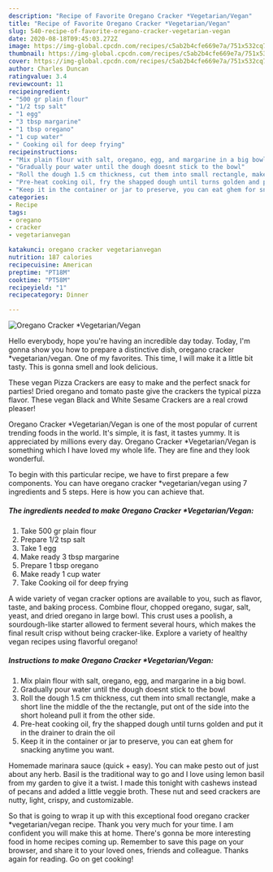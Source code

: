 ```yaml
---
description: "Recipe of Favorite Oregano Cracker *Vegetarian/Vegan"
title: "Recipe of Favorite Oregano Cracker *Vegetarian/Vegan"
slug: 540-recipe-of-favorite-oregano-cracker-vegetarian-vegan
date: 2020-08-18T09:45:03.272Z
image: https://img-global.cpcdn.com/recipes/c5ab2b4cfe669e7a/751x532cq70/oregano-cracker-vegetarianvegan-recipe-main-photo.jpg
thumbnail: https://img-global.cpcdn.com/recipes/c5ab2b4cfe669e7a/751x532cq70/oregano-cracker-vegetarianvegan-recipe-main-photo.jpg
cover: https://img-global.cpcdn.com/recipes/c5ab2b4cfe669e7a/751x532cq70/oregano-cracker-vegetarianvegan-recipe-main-photo.jpg
author: Charles Duncan
ratingvalue: 3.4
reviewcount: 11
recipeingredient:
- "500 gr plain flour"
- "1/2 tsp salt"
- "1 egg"
- "3 tbsp margarine"
- "1 tbsp oregano"
- "1 cup water"
- " Cooking oil for deep frying"
recipeinstructions:
- "Mix plain flour with salt, oregano, egg, and margarine in a big bowl."
- "Gradually pour water until the dough doesnt stick to the bowl"
- "Roll the dough 1.5 cm thickness, cut them into small rectangle, make a short line the middle of the the rectangle, put ont of the side into the short holeand pull it from the other side."
- "Pre-heat cooking oil, fry the shapped dough until turns golden and put it in the drainer to drain the oil"
- "Keep it in the container or jar to preserve, you can eat ghem for snacking anytime you want."
categories:
- Recipe
tags:
- oregano
- cracker
- vegetarianvegan

katakunci: oregano cracker vegetarianvegan 
nutrition: 187 calories
recipecuisine: American
preptime: "PT18M"
cooktime: "PT58M"
recipeyield: "1"
recipecategory: Dinner

---
```



![Oregano Cracker *Vegetarian/Vegan](https://img-global.cpcdn.com/recipes/c5ab2b4cfe669e7a/751x532cq70/oregano-cracker-vegetarianvegan-recipe-main-photo.jpg)

Hello everybody, hope you're having an incredible day today. Today, I'm gonna show you how to prepare a distinctive dish, oregano cracker *vegetarian/vegan. One of my favorites. This time, I will make it a little bit tasty. This is gonna smell and look delicious.

These vegan Pizza Crackers are easy to make and the perfect snack for parties! Dried oregano and tomato paste give the crackers the typical pizza flavor. These vegan Black and White Sesame Crackers are a real crowd pleaser!

Oregano Cracker *Vegetarian/Vegan is one of the most popular of current trending foods in the world. It's simple, it is fast, it tastes yummy. It is appreciated by millions every day. Oregano Cracker *Vegetarian/Vegan is something which I have loved my whole life. They are fine and they look wonderful.


To begin with this particular recipe, we have to first prepare a few components. You can have oregano cracker *vegetarian/vegan using 7 ingredients and 5 steps. Here is how you can achieve that.

<!--inarticleads1-->

##### The ingredients needed to make Oregano Cracker *Vegetarian/Vegan:

1. Take 500 gr plain flour
1. Prepare 1/2 tsp salt
1. Take 1 egg
1. Make ready 3 tbsp margarine
1. Prepare 1 tbsp oregano
1. Make ready 1 cup water
1. Take  Cooking oil for deep frying


A wide variety of vegan cracker options are available to you, such as flavor, taste, and baking process. Combine flour, chopped oregano, sugar, salt, yeast, and dried oregano in large bowl. This crust uses a poolish, a sourdough-like starter allowed to ferment several hours, which makes the final result crisp without being cracker-like. Explore a variety of healthy vegan recipes using flavorful oregano! 

<!--inarticleads2-->

##### Instructions to make Oregano Cracker *Vegetarian/Vegan:

1. Mix plain flour with salt, oregano, egg, and margarine in a big bowl.
1. Gradually pour water until the dough doesnt stick to the bowl
1. Roll the dough 1.5 cm thickness, cut them into small rectangle, make a short line the middle of the the rectangle, put ont of the side into the short holeand pull it from the other side.
1. Pre-heat cooking oil, fry the shapped dough until turns golden and put it in the drainer to drain the oil
1. Keep it in the container or jar to preserve, you can eat ghem for snacking anytime you want.


Homemade marinara sauce (quick + easy). You can make pesto out of just about any herb. Basil is the traditional way to go and I love using lemon basil from my garden to give it a twist. I made this tonight with cashews instead of pecans and added a little veggie broth. These nut and seed crackers are nutty, light, crispy, and customizable. 

So that is going to wrap it up with this exceptional food oregano cracker *vegetarian/vegan recipe. Thank you very much for your time. I am confident you will make this at home. There's gonna be more interesting food in home recipes coming up. Remember to save this page on your browser, and share it to your loved ones, friends and colleague. Thanks again for reading. Go on get cooking!

